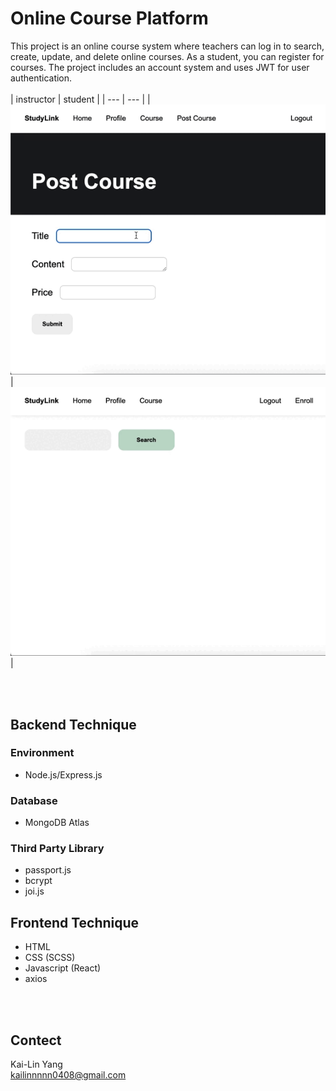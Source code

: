 # Online Course Platform

This project is an online course system where teachers can log in to search, create, update, and delete online courses. As a student, you can register for courses. The project includes an account system and uses JWT for user authentication.
<br>
<br>
| instructor | student |
| --- | --- |
| ![website demo](./instructor.gif)| ![website demo](./student.gif) |

<br>
<br>

## Backend Technique

### Environment

- Node.js/Express.js

### Database

- MongoDB Atlas

### Third Party Library

- passport.js
- bcrypt
- joi.js

## Frontend Technique

- HTML
- CSS (SCSS)
- Javascript (React)
- axios

<br>
<br>

## Contect

Kai-Lin Yang  
kailinnnnn0408@gmail.com
